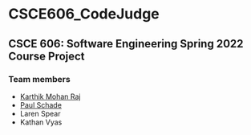 # CSCE606_CodeJudge
## CSCE 606: Software Engineering Spring 2022 Course Project

### Team members
- [Karthik Mohan Raj](https://www.linkedin.com/in/the-raj)
- [Paul Schade](https://www.people.tamu.edu/~pascha)
- Laren Spear
- Kathan Vyas
